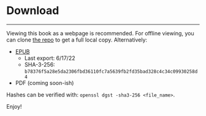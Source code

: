 # Download
---

Viewing this book as a webpage is recommended.
For offline viewing, you can clone [the repo](https://github.com/tnballo/high-assurance-rust) to get a full local copy.
Alternatively:

* [EPUB](https://tiemoko.com/publications/har.epub)
    * Last export: 6/17/22
    * SHA-3-256: `b78376f5a28e5da2306fbd36110fc7a5639fb2fd35bad328c4c34c09930258d4`
* PDF (coming soon-ish)

Hashes can be verified with: `openssl dgst -sha3-256 <file_name>`.

Enjoy!